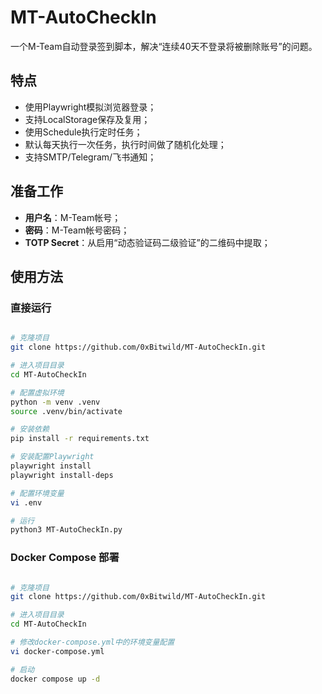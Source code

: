 # MT-AutoCheckIn

一个M-Team自动登录签到脚本，解决“连续40天不登录将被删除账号”的问题。

## 特点

- 使用Playwright模拟浏览器登录；
- 支持LocalStorage保存及复用；
- 使用Schedule执行定时任务；
- 默认每天执行一次任务，执行时间做了随机化处理；
- 支持SMTP/Telegram/飞书通知；

## 准备工作

- **用户名**：M-Team帐号；
- **密码**：M-Team帐号密码；
- **TOTP Secret**：从启用“动态验证码二级验证”的二维码中提取；

## 使用方法

### 直接运行

```bash

# 克隆项目
git clone https://github.com/0xBitwild/MT-AutoCheckIn.git

# 进入项目目录
cd MT-AutoCheckIn

# 配置虚拟环境
python -m venv .venv
source .venv/bin/activate

# 安装依赖
pip install -r requirements.txt

# 安装配置Playwright
playwright install
playwright install-deps

# 配置环境变量
vi .env

# 运行
python3 MT-AutoCheckIn.py

```

### Docker Compose 部署

```bash

# 克隆项目
git clone https://github.com/0xBitwild/MT-AutoCheckIn.git

# 进入项目目录
cd MT-AutoCheckIn

# 修改docker-compose.yml中的环境变量配置
vi docker-compose.yml

# 启动
docker compose up -d

```
